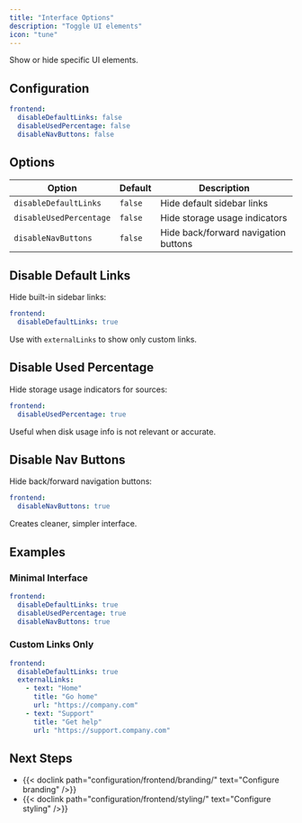 ```yaml
---
title: "Interface Options"
description: "Toggle UI elements"
icon: "tune"
---
```


Show or hide specific UI elements.

## Configuration

```yaml
frontend:
  disableDefaultLinks: false
  disableUsedPercentage: false
  disableNavButtons: false
```

## Options

| Option | Default | Description |
|--------|---------|-------------|
| `disableDefaultLinks` | `false` | Hide default sidebar links |
| `disableUsedPercentage` | `false` | Hide storage usage indicators |
| `disableNavButtons` | `false` | Hide back/forward navigation buttons |

## Disable Default Links

Hide built-in sidebar links:

```yaml
frontend:
  disableDefaultLinks: true
```

Use with `externalLinks` to show only custom links.

## Disable Used Percentage

Hide storage usage indicators for sources:

```yaml
frontend:
  disableUsedPercentage: true
```

Useful when disk usage info is not relevant or accurate.

## Disable Nav Buttons

Hide back/forward navigation buttons:

```yaml
frontend:
  disableNavButtons: true
```

Creates cleaner, simpler interface.

## Examples

### Minimal Interface

```yaml
frontend:
  disableDefaultLinks: true
  disableUsedPercentage: true
  disableNavButtons: true
```

### Custom Links Only

```yaml
frontend:
  disableDefaultLinks: true
  externalLinks:
    - text: "Home"
      title: "Go home"
      url: "https://company.com"
    - text: "Support"
      title: "Get help"
      url: "https://support.company.com"
```

## Next Steps

- {{< doclink path="configuration/frontend/branding/" text="Configure branding" />}}
- {{< doclink path="configuration/frontend/styling/" text="Configure styling" />}}


